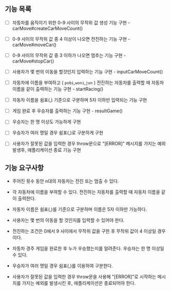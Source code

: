 ## 기능 목록

- [ ] 자동차를 움직이기 위한 0-9 사이의 무작위 값 생성 기능 구현 - carMove#createCarMoveCount()

- [ ] 0-9 사이의 무작위 값 중 4 이상이 나오면 전진하는 기능 구현 - carMove#moveCar()

- [ ] 0-9 사이의 무작위 값 중 3 이하가 나오면 멈추는 기능 구현 - carMove#stopCar()

- [ ] 사용자가 몇 번의 이동을 할것인지 입력하는 기능 구현 - inputCarMoveCount()

- [ ] 자동차에 이름을 부여하고 ( `pobi`,`woni`,`jun` ) 전진하는 자동차를 출력할 때 자동차 이름을 같이 출력하는 기능 구현 - startRacing()

- [ ] 자동차 이름을 쉼표(,) 기준으로 구분하며 5자 이하만 입력되는 기능 구현

- [ ] 게임 완료 후 우승자를 출력하는 기능 구현 - resultGame()

- [ ] 우승자는 한 명 이상도 가능하게 구현

- [ ] 우승자가 여러 명일 경우 쉼표(,)로 구분하게 구현

- [ ] 사용자가 잘못된 값을 입력한 경우 throw문으로 "[ERROR]" 메시지를 가지는 예외 발생후, 애플리케이션 종료 기능 구현

## 기능 요구사항

- 주어진 횟수 동안 n대의 자동차는 전진 또는 멈출 수 있다.

- 각 자동차에 이름을 부여할 수 있다. 전진하는 자동차를 출력할 때 자동차 이름을 같이 출력한다.

- 자동차 이름은 쉼표(,)를 기준으로 구분하며 이름은 5자 이하만 가능하다.

- 사용자는 몇 번의 이동을 할 것인지를 입력할 수 있어야 한다.

- 전진하는 조건은 0에서 9 사이에서 무작위 값을 구한 후 무작위 값이 4 이상일 경우이다.

- 자동차 경주 게임을 완료한 후 누가 우승했는지를 알려준다. 우승자는 한 명 이상일 수 있다.

- 우승자가 여러 명일 경우 쉼표(,)를 이용하여 구분한다.

- 사용자가 잘못된 값을 입력한 경우 throw문을 사용해 "[ERROR]"로 시작하는 메시지를 가지는 예외를 발생시킨 후, 애플리케이션은 종료되어야 한다.
